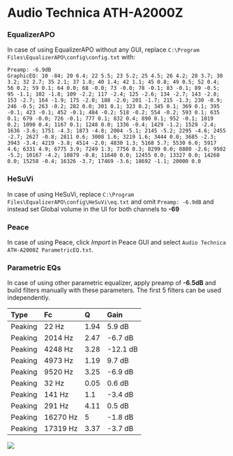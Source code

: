 # Audio Technica ATH-A2000Z

### EqualizerAPO
In case of using EqualizerAPO without any GUI, replace `C:\Program Files\EqualizerAPO\config\config.txt`
with:
```
Preamp: -6.9dB
GraphicEQ: 10 -84; 20 6.4; 22 5.5; 23 5.2; 25 4.5; 26 4.2; 28 3.7; 30 3.2; 32 2.7; 35 2.1; 37 1.8; 40 1.4; 42 1.1; 45 0.8; 49 0.5; 52 0.4; 56 0.2; 59 0.1; 64 0.0; 68 -0.0; 73 -0.0; 78 -0.1; 83 -0.1; 89 -0.5; 95 -1.1; 102 -1.8; 109 -2.2; 117 -2.4; 125 -2.6; 134 -2.7; 143 -2.8; 153 -2.7; 164 -1.9; 175 -2.0; 188 -2.0; 201 -1.7; 215 -1.3; 230 -0.9; 246 -0.5; 263 -0.2; 282 0.0; 301 0.1; 323 0.2; 345 0.1; 369 0.1; 395 -0.1; 423 -0.1; 452 -0.1; 484 -0.2; 518 -0.2; 554 -0.2; 593 0.1; 635 0.1; 679 -0.0; 726 -0.1; 777 0.1; 832 0.4; 890 0.1; 952 -0.1; 1019 0.2; 1090 0.4; 1167 0.1; 1248 0.0; 1336 -0.4; 1429 -1.2; 1529 -2.4; 1636 -3.6; 1751 -4.3; 1873 -4.8; 2004 -5.1; 2145 -5.2; 2295 -4.6; 2455 -2.7; 2627 -0.8; 2811 0.6; 3008 1.6; 3219 1.6; 3444 0.0; 3685 -2.3; 3943 -3.4; 4219 -3.8; 4514 -2.0; 4830 1.3; 5168 5.7; 5530 6.0; 5917 4.6; 6331 4.9; 6775 3.9; 7249 1.3; 7756 0.3; 8299 0.0; 8880 -2.6; 9502 -5.2; 10167 -4.2; 10879 -0.8; 11640 0.0; 12455 0.0; 13327 0.0; 14260 0.0; 15258 -0.4; 16326 -3.7; 17469 -3.6; 18692 -1.1; 20000 0.0
```

### HeSuVi
In case of using HeSuVi, replace `C:\Program Files\EqualizerAPO\config\HeSuVi\eq.txt` and omit `Preamp:
-6.9dB` and instead set Global volume in the UI for both channels to **-69**

### Peace
In case of using Peace, click *Import* in Peace GUI and select `Audio Technica ATH-A2000Z ParametricEQ.txt`.

### Parametric EQs
In case of using other parametric equalizer, apply preamp of **-6.5dB** and build filters manually with
these parameters. The first 5 filters can be used independently.

| Type    | Fc       |    Q | Gain     |
|:--------|:---------|:-----|:---------|
| Peaking | 22 Hz    | 1.94 | 5.9 dB   |
| Peaking | 2014 Hz  | 2.47 | -6.7 dB  |
| Peaking | 4248 Hz  | 3.28 | -12.1 dB |
| Peaking | 4973 Hz  | 1.19 | 9.7 dB   |
| Peaking | 9520 Hz  | 3.25 | -6.9 dB  |
| Peaking | 32 Hz    | 0.05 | 0.6 dB   |
| Peaking | 141 Hz   | 1.1  | -3.4 dB  |
| Peaking | 291 Hz   | 4.11 | 0.5 dB   |
| Peaking | 16270 Hz | 5    | -1.8 dB  |
| Peaking | 17319 Hz | 3.37 | -3.7 dB  |

![](https://raw.githubusercontent.com/jaakkopasanen/AutoEq/master/results/innerfidelity/sbaf-serious/Audio%20Technica%20ATH-A2000Z/Audio%20Technica%20ATH-A2000Z.png)